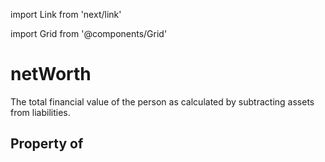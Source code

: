 import Link from 'next/link'
  
import Grid from '@components/Grid'

# netWorth

The total financial value of the person as calculated by subtracting assets from liabilities.

## Property of



